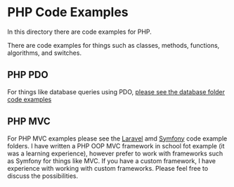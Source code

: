 
# PHP Code Examples

In this directory there are code examples for PHP.

There are code examples for things such as classes, methods, functions,  algorithms, and switches. 

## PHP PDO

For things like database queries using PDO, [please see the database folder code examples](https://github.com/CodezPoet/code_examples/tree/main/database)

## PHP MVC 

For PHP MVC examples please see the [Laravel](https://github.com/CodezPoet/code_examples/tree/main/laravel) amd [Symfony](https://github.com/CodezPoet/code_examples/tree/main/symfony) code example folders. I have written a PHP OOP MVC framework in school fot example (it was a learning experience), however prefer to work with frameworks such as Symfony for things like MVC. If you have a custom framework, I have experience with working with custom frameworks. Please feel free to discuss the possibilities.




